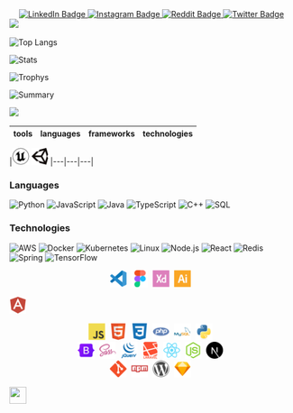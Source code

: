 <!-- TODO: Header ### Hi there 👋 -->


<!-- REDES -->
<div id="badges"  align="center">
  <a href="#">
    <img src="https://img.shields.io/badge/LinkedIn-blue?style=for-the-badge&logo=linkedin&logoColor=white" alt="LinkedIn Badge"/>
  </a>
  <a href="#">
    <img src="https://img.shields.io/badge/instagram-red?style=for-the-badge&logo=instagram&logoColor=white" alt="Instagram Badge"/>
  </a>
    <a href="#">
    <img src="https://img.shields.io/badge/reddit-red?style=for-the-badge&logo=reddit&logoColor=white" alt="Reddit Badge"/>
  </a>
  <a href="#">
    <img src="https://img.shields.io/badge/Twitter-blue?style=for-the-badge&logo=twitter&logoColor=white" alt="Twitter Badge"/>
  </a>
</div>

<!-- SKILLS -->

<!-- STATS -->

<img src="https://img.shields.io/github/followers/A143-S.svg?style=social&label=Follow&maxAge=2592000"/>

<!-- ![Top Langs](https://github-readme-stats.vercel.app/api/top-langs/?username=A143-S&hide=javascript,css,scss,html&theme=gotham) -->
![Top Langs](https://github-readme-stats.vercel.app/api/top-langs/?username=A143-S&layout=compact&hide=html,hack,css&theme=gotham)

![Stats](https://github-readme-stats.vercel.app/api?username=A143-S&theme=gotham)

![Trophys](https://github-profile-trophy.vercel.app/?username=A143-S&theme=onedark)

![Summary](https://github-profile-summary-cards.vercel.app/api/cards/profile-details?username=A143-S&theme=tokyonight)

<!-- ![GitHub Activity Graph](https://activity-graph.herokuapp.com/graph?username=A143-S&bg_color=333333&color=00ffff&line=00ffff&point=ffffff&area=true&hide_border=false) -->

 <!--
**A143-S/A143-S** is a ✨ _special_ ✨ repository because its `README.md` (this file) appears on your GitHub profile.

Here are some ideas to get you started:

- 🔭 I’m currently working on ...
- 🌱 I’m currently learning ...
- 👯 I’m looking to collaborate on ...
- 🤔 I’m looking for help with ...
- 💬 Ask me about ...
- 📫 How to reach me: ...
- 😄 Pronouns: ...
- ⚡ Fun fact: ...
-->




<!--
![Top Langs](https://github-readme-stats.vercel.app/api/top-langs/?username=A143-S&hide=javascript,css,scss,html&theme=dracula)

<img src="https://github-readme-stats.vercel.app/api?username=A143-S&theme=dracula"/>-->



<img src="https://img.shields.io/badge/React-20232A?style=for-the-badge&logo=react&logoColor=61DAFB"/>

| tools  | languages | frameworks  | technologies |   
|---|---|---|---|

|<img src="https://github.com/devicons/devicon/blob/master/icons/unrealengine/unrealengine-original.svg" width="30" height="30"/>
<img src="https://github.com/devicons/devicon/blob/master/icons/unity/unity-original.svg" width="30" height="30"/> |---|---|---|
  

### Languages

![Python](https://img.shields.io/badge/-Python-000?&logo=Python)
![JavaScript](https://img.shields.io/badge/-JavaScript-000?&logo=JavaScript)
![Java](https://img.shields.io/badge/-Java-000?&logo=Java&logoColor=007396)
![TypeScript](https://img.shields.io/badge/-TypeScript-000?&logo=TypeScript)
![C++](https://img.shields.io/badge/-C++-000?&logo=c%2b%2b&logoColor=00599C)
![SQL](https://img.shields.io/badge/-SQL-000?&logo=MySQL)

### Technologies
![AWS](https://img.shields.io/badge/-AWS-000?&logo=Amazon-AWS&logoColor=F90)
![Docker](https://img.shields.io/badge/-Docker-000?&logo=Docker)
![Kubernetes](https://img.shields.io/badge/-Kubernetes-000?&logo=Kubernetes)
![Linux](https://img.shields.io/badge/-Linux-000?&logo=Linux)
![Node.js](https://img.shields.io/badge/-Node.js-000?&logo=node.js)
![React](https://img.shields.io/badge/-React-000?&logo=React)
![Redis](https://img.shields.io/badge/-Redis-000?&logo=Redis)
![Spring](https://img.shields.io/badge/-Spring-000?&logo=Spring)
![TensorFlow](https://img.shields.io/badge/-TensorFlow-000?&logo=TensorFlow)




<div id="badges"  align="center">


</div>





 






<div id='lojc' align="center">
  <img src="https://github.com/devicons/devicon/blob/master/icons/vscode/vscode-original.svg" title="" alt="J" width="30" height="30"/>&nbsp;  
  <img src="https://github.com/devicons/devicon/blob/master/icons/figma/figma-original.svg" title="" alt="J" width="30" height="30"/>&nbsp;
  <img src="https://github.com/devicons/devicon/blob/master/icons/xd/xd-plain.svg" title="" alt="J" width="30" height="30"/>&nbsp;
  <img src="https://github.com/devicons/devicon/blob/master/icons/illustrator/illustrator-plain.svg" title="" alt="J" width="30" height="30"/>&nbsp;
</div>

<img src="https://github.com/devicons/devicon/blob/master/icons/angularjs/angularjs-plain.svg" title="" alt="J" width="30" height="30"/>&nbsp;


<div id='lojc' align="center">
  <img src="https://github.com/devicons/devicon/blob/master/icons/javascript/javascript-original.svg" title="" alt="J" width="30" height="30"/>&nbsp;
  <img src="https://github.com/devicons/devicon/blob/master/icons/html5/html5-original.svg" title="" alt="J" width="30" height="30"/>&nbsp;
  <img src="https://github.com/devicons/devicon/blob/master/icons/css3/css3-plain.svg" title="" alt="J" width="30" height="30"/>&nbsp;
  <img src="https://github.com/devicons/devicon/blob/master/icons/php/php-plain.svg" title="" alt="J" width="30" height="30"/>&nbsp; 
  <img src="https://github.com/devicons/devicon/blob/master/icons/mysql/mysql-original-wordmark.svg" title="" alt="J" width="30" height="30"/>&nbsp;
  <img src="https://github.com/devicons/devicon/blob/master/icons/python/python-original.svg" title="" alt="J" width="30" height="30"/>&nbsp;
</div>

<div id='lojc' align="center">
  <img src="https://github.com/devicons/devicon/blob/master/icons/bootstrap/bootstrap-original.svg" title="" alt="J" width="30" height="30"/>&nbsp;
  <img src="https://github.com/devicons/devicon/blob/master/icons/sass/sass-original.svg" title="" alt="J" width="30" height="30"/>&nbsp;
  <img src="https://github.com/devicons/devicon/blob/master/icons/jquery/jquery-plain-wordmark.svg" title="" alt="J" width="30" height="30"/>&nbsp;
  <img src="https://github.com/devicons/devicon/blob/master/icons/laravel/laravel-plain-wordmark.svg" title="" alt="J" width="30" height="30"/>&nbsp;
  <img src="https://github.com/devicons/devicon/blob/master/icons/react/react-original.svg" title="" alt="J" width="30" height="30"/>&nbsp;
  <img src="https://github.com/devicons/devicon/blob/master/icons/nodejs/nodejs-original.svg" title="" alt="J" width="30" height="30"/>&nbsp;
  <img src="https://github.com/devicons/devicon/blob/master/icons/nextjs/nextjs-original.svg" title="" alt="J" width="30" height="30"/>&nbsp;
</div>

<div id='lojc' align="center">
  <img src="https://github.com/devicons/devicon/blob/master/icons/git/git-original.svg" title="" alt="J" width="30" height="30"/>&nbsp;
  <img src="https://github.com/devicons/devicon/blob/master/icons/npm/npm-original-wordmark.svg" title="" alt="J" width="30" height="30"/>&nbsp;
  <img src="https://github.com/devicons/devicon/blob/master/icons/wordpress/wordpress-plain.svg" title="" alt="J" width="30" height="30"/>&nbsp;
  <img src="https://github.com/devicons/devicon/blob/master/icons/sketch/sketch-original.svg" title="" alt="J" width="30" height="30"/>&nbsp;
</div>

 <img src="https://icongr.am/devicon/angularjs-original.svg?size=128&color=currentColor" width="30" height="30"/>&nbsp;
